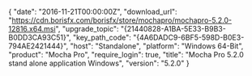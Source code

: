 {
  "date": "2016-11-21T00:00:00Z",
  "download_url": "https://cdn.borisfx.com/borisfx/store/mochapro/mochapro-5.2.0-12816.x64.msi",
  "upgrade_topic": "{21440828-A1BA-5E33-B9B3-B0DD3CA93C51}",
  "key_path_code": "{4A6DADC9-6BF5-598D-B0E3-794AE2421444}",
  "host": "Standalone",
  "platform": "Windows 64-Bit",
  "product": "Mocha Pro",
  "require_login": true,
  "title": "Mocha Pro 5.2.0 stand alone application Windows",
  "version": "5.2.0"
}

